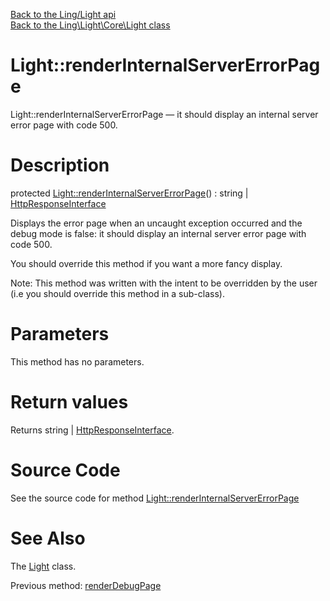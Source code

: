 [Back to the Ling/Light api](https://github.com/lingtalfi/Light/blob/master/doc/api/Ling/Light.md)<br>
[Back to the Ling\Light\Core\Light class](https://github.com/lingtalfi/Light/blob/master/doc/api/Ling/Light/Core/Light.md)


Light::renderInternalServerErrorPage
================



Light::renderInternalServerErrorPage — it should display an internal server error page with code 500.




Description
================


protected [Light::renderInternalServerErrorPage](https://github.com/lingtalfi/Light/blob/master/doc/api/Ling/Light/Core/Light/renderInternalServerErrorPage.md)() : string | [HttpResponseInterface](https://github.com/lingtalfi/Light/blob/master/doc/api/Ling/Light/Http/HttpResponseInterface.md)




Displays the error page when an uncaught exception occurred and the debug mode is false:
it should display an internal server error page with code 500.

You should override this method if you want a more fancy display.

Note: This method was written with the intent to be overridden by the user (i.e you should override this method in a sub-class).



Parameters
================

This method has no parameters.


Return values
================

Returns string | [HttpResponseInterface](https://github.com/lingtalfi/Light/blob/master/doc/api/Ling/Light/Http/HttpResponseInterface.md).








Source Code
===========
See the source code for method [Light::renderInternalServerErrorPage](https://github.com/lingtalfi/Light/blob/master/Core/Light.php#L567-L573)


See Also
================

The [Light](https://github.com/lingtalfi/Light/blob/master/doc/api/Ling/Light/Core/Light.md) class.

Previous method: [renderDebugPage](https://github.com/lingtalfi/Light/blob/master/doc/api/Ling/Light/Core/Light/renderDebugPage.md)<br>

